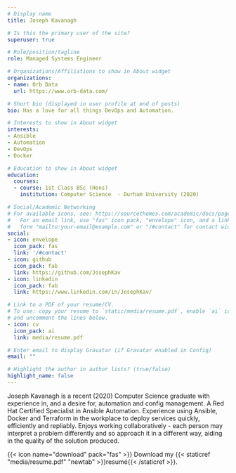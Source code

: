 ```yaml
---
# Display name
title: Joseph Kavanagh

# Is this the primary user of the site?
superuser: true

# Role/position/tagline
role: Managed Systems Engineer

# Organizations/Affiliations to show in About widget
organizations:
- name: Orb Data
  url: https://www.orb-data.com/

# Short bio (displayed in user profile at end of posts)
bio: Has a love for all things DevOps and Automation.

# Interests to show in About widget
interests:
- Ansible
- Automation
- DevOps
- Docker

# Education to show in About widget
education:
  courses:
  - course: 1st Class BSc (Hons)
    institution: Computer Science  - Durham University (2020)

# Social/Academic Networking
# For available icons, see: https://sourcethemes.com/academic/docs/page-builder/#icons
#   For an email link, use "fas" icon pack, "envelope" icon, and a link in the
#   form "mailto:your-email@example.com" or "/#contact" for contact widget.
social:
- icon: envelope
  icon_pack: fas
  link: '/#contact'
- icon: github
  icon_pack: fab
  link: https://github.com/JosephKav
- icon: linkedin
  icon_pack: fab
  link: https://www.linkedin.com/in/JosephKav/

# Link to a PDF of your resume/CV.
# To use: copy your resume to `static/media/resume.pdf`, enable `ai` icons in `params.toml`, 
# and uncomment the lines below.
- icon: cv
  icon_pack: ai
  link: media/resume.pdf

# Enter email to display Gravatar (if Gravatar enabled in Config)
email: ""

# Highlight the author in author lists? (true/false)
highlight_name: false
---
```


Joseph Kavanagh is a recent (2020) Computer Science graduate with experience in, and a desire for, automation and config management. A Red Hat Certified Specialist in Ansible Automation. Experience using Ansible, Docker and Terraform in the workplace to deploy services quickly, efficiently and repliably. Enjoys working collaboratively - each person may interpret a problem differently and so approach it in a different way, aiding in the quality of the solution produced.

{{< icon name="download" pack="fas" >}} Download my {{< staticref "media/resume.pdf" "newtab" >}}resumé{{< /staticref >}}.
